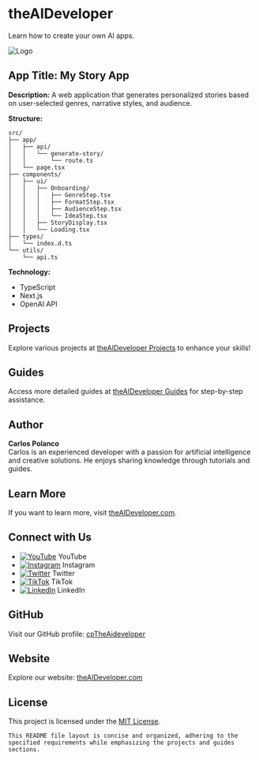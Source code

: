 # theAIDeveloper

Learn how to create your own AI apps.

![Logo](https://d3erng0hrrd7m4.cloudfront.net/logo.png)

## App Title: My Story App

**Description:** A web application that generates personalized stories based on user-selected genres, narrative styles, and audience.

**Structure:**
```
src/
├── app/
│   ├── api/
│   │   └── generate-story/
│   │       └── route.ts
│   └── page.tsx
├── components/
│   ├── ui/
│   │   ├── Onboarding/
│   │   │   ├── GenreStep.tsx
│   │   │   ├── FormatStep.tsx
│   │   │   ├── AudienceStep.tsx
│   │   │   └── IdeaStep.tsx
│   │   ├── StoryDisplay.tsx
│   │   └── Loading.tsx
├── types/
│   └── index.d.ts
└── utils/
    └── api.ts
```

**Technology:**
- TypeScript
- Next.js
- OpenAI API

## Projects

Explore various projects at [theAIDeveloper Projects](https://www.the-aideveloper.com/projects) to enhance your skills!

## Guides

Access more detailed guides at [theAIDeveloper Guides](https://www.the-aideveloper.com/guides) for step-by-step assistance.

## Author

**Carlos Polanco**  
Carlos is an experienced developer with a passion for artificial intelligence and creative solutions. He enjoys sharing knowledge through tutorials and guides.

## Learn More

If you want to learn more, visit [theAIDeveloper.com](https://www.the-aideveloper.com).

## Connect with Us

- [![YouTube](https://img.icons8.com/color/48/000000/youtube-play.png)](https://www.youtube.com/@theaideveloper) YouTube
- [![Instagram](https://img.icons8.com/color/48/000000/instagram-new.png)](https://www.instagram.com/cptheaideveloper/) Instagram
- [![Twitter](https://img.icons8.com/color/48/000000/twitter.png)](https://x.com/cpaideveloper) Twitter
- [![TikTok](https://img.icons8.com/color/48/000000/tiktok.png)](https://www.tiktok.com/@codingnutella) TikTok
- [![LinkedIn](https://img.icons8.com/color/48/000000/linkedin.png)](https://www.linkedin.com/company/theaidevelopercp/) LinkedIn

## GitHub

Visit our GitHub profile: [cpTheAideveloper](https://github.com/cpTheAideveloper)

## Website

Explore our website: [theAIDeveloper.com](https://www.the-aideveloper.com/)

## License

This project is licensed under the [MIT License](LICENSE).
```
This README file layout is concise and organized, adhering to the specified requirements while emphasizing the projects and guides sections.